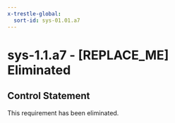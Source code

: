 ```yaml
---
x-trestle-global:
  sort-id: sys-01.01.a7
---
```


# sys-1.1.a7 - \[REPLACE_ME\] Eliminated

## Control Statement

This requirement has been eliminated.
